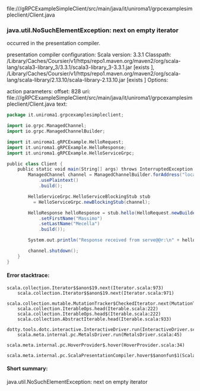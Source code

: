 file://<WORKSPACE>/gRPCExampleSimpleClient/src/main/java/it/uniroma1/grpcexamplesimpleclient/Client.java
### java.util.NoSuchElementException: next on empty iterator

occurred in the presentation compiler.

presentation compiler configuration:
Scala version: 3.3.1
Classpath:
<HOME>/Library/Caches/Coursier/v1/https/repo1.maven.org/maven2/org/scala-lang/scala3-library_3/3.3.1/scala3-library_3-3.3.1.jar [exists ], <HOME>/Library/Caches/Coursier/v1/https/repo1.maven.org/maven2/org/scala-lang/scala-library/2.13.10/scala-library-2.13.10.jar [exists ]
Options:



action parameters:
offset: 828
uri: file://<WORKSPACE>/gRPCExampleSimpleClient/src/main/java/it/uniroma1/grpcexamplesimpleclient/Client.java
text:
```scala
package it.uniroma1.grpcexamplesimpleclient;

import io.grpc.ManagedChannel;
import io.grpc.ManagedChannelBuilder;

import it.uniroma1.gRPCExample.HelloRequest;
import it.uniroma1.gRPCExample.HelloResponse;
import it.uniroma1.gRPCExample.HelloServiceGrpc;

public class Client {
    public static void main(String[] args) throws InterruptedException {
        ManagedChannel channel = ManagedChannelBuilder.forAddress("localhost", 8080)
            .usePlaintext()
            .build();

        HelloServiceGrpc.HelloServiceBlockingStub stub 
          = HelloServiceGrpc.newBlockingStub(channel);

        HelloResponse helloResponse = stub.hello(HelloRequest.newBuilder()
            .setFirstName("Massimo")
            .setLastName("Mecella")
            .build());

        System.out.println("Response received from serve@@r:\n" + helloResponse);

        channel.shutdown();
    }
}

```



#### Error stacktrace:

```
scala.collection.Iterator$$anon$19.next(Iterator.scala:973)
	scala.collection.Iterator$$anon$19.next(Iterator.scala:971)
	scala.collection.mutable.MutationTracker$CheckedIterator.next(MutationTracker.scala:76)
	scala.collection.IterableOps.head(Iterable.scala:222)
	scala.collection.IterableOps.head$(Iterable.scala:222)
	scala.collection.AbstractIterable.head(Iterable.scala:933)
	dotty.tools.dotc.interactive.InteractiveDriver.run(InteractiveDriver.scala:168)
	scala.meta.internal.pc.MetalsDriver.run(MetalsDriver.scala:45)
	scala.meta.internal.pc.HoverProvider$.hover(HoverProvider.scala:34)
	scala.meta.internal.pc.ScalaPresentationCompiler.hover$$anonfun$1(ScalaPresentationCompiler.scala:352)
```
#### Short summary: 

java.util.NoSuchElementException: next on empty iterator